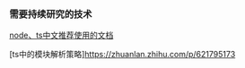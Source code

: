 ### 需要持续研究的技术

[node、ts中文推荐使用的文档](https://nodejs.cn/)

[ts中的模块解析策略]https://zhuanlan.zhihu.com/p/621795173

